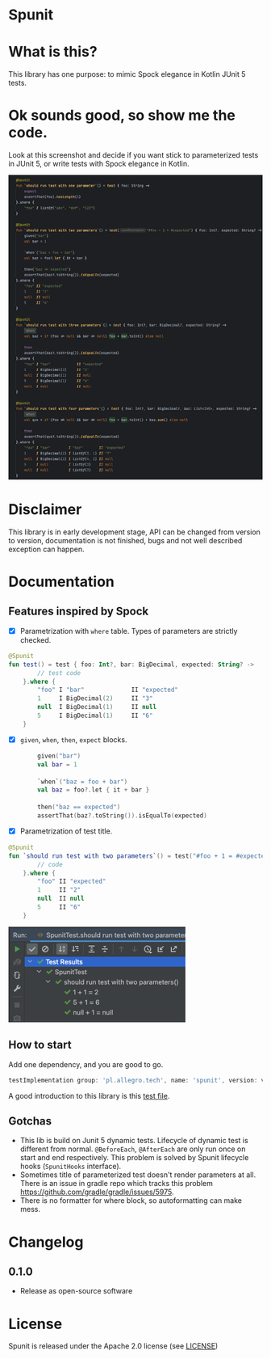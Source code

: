 Spunit
==============================
# What is this?

This library has one purpose: to mimic Spock elegance in Kotlin JUnit 5 tests.

# Ok sounds good, so show me the code.

Look at this screenshot and decide if you want stick to parameterized tests in JUnit 5, or write tests with Spock elegance in Kotlin.

![Test](./screenshots/tests-screenshot.png)

# Disclaimer
This library is in early development stage, API can be changed from version to version, documentation is not finished, bugs and not well described exception can happen.

# Documentation

## Features inspired by Spock
- [x] Parametrization with `where` table. Types of parameters are strictly checked.
```kotlin
@Spunit
fun test() = test { foo: Int?, bar: BigDecimal, expected: String? ->
        // test code
    }.where {
        "foo" I "bar"             II "expected"
        1     I BigDecimal(2)     II "3"
        null  I BigDecimal(1)     II null
        5     I BigDecimal(1)     II "6"
    }
```
- [x] `given`, `when`, `then`, `expect` blocks.
```kotlin
        given("bar")
        val bar = 1

        `when`("baz = foo + bar")
        val baz = foo?.let { it + bar }

        then("baz == expected")
        assertThat(baz?.toString()).isEqualTo(expected)
```
- [x] Parametrization of test title.
```kotlin
@Spunit
fun `should run test with two parameters`() = test("#foo + 1 = #expected") { foo: Int?, expected: String? ->
        // code
    }.where {
        "foo" II "expected"
        1     II "2"
        null  II null
        5     II "6"
    }
```
![Parametrization](./screenshots/parametrization-of-test-title.png)

## How to start
Add one dependency, and you are good to go.
```groovy
testImplementation group: 'pl.allegro.tech', name: 'spunit', version: version
```
A good introduction to this library is this [test file](./src/test/kotlin/pl/allegro/tech/spunit/SpunitTest.kt).

## Gotchas
- This lib is build on Junit 5 dynamic tests. Lifecycle of dynamic test is different from normal. `@BeforeEach`, `@AfterEach` are only run once on start and end respectively. This problem is solved by Spunit lifecycle hooks (`SpunitHooks` interface).
- Sometimes title of parameterized test doesn't render parameters at all. There is an issue in gradle repo which tracks this problem https://github.com/gradle/gradle/issues/5975. 
- There is no formatter for where block, so autoformatting can make mess.

# Changelog
## 0.1.0
- Release as open-source software

# License
Spunit is released under the Apache 2.0 license (see [LICENSE](LICENSE))

